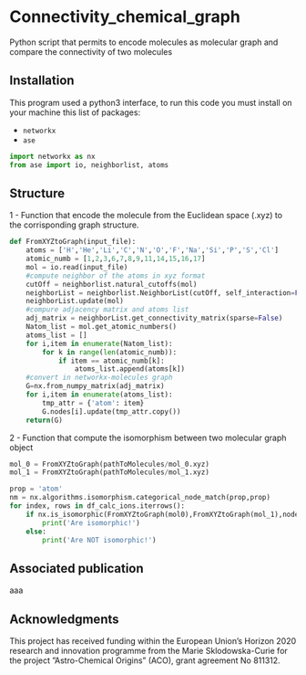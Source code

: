 # Connectivity_chemical_graph
Python script that permits to encode molecules as molecular graph and compare the connectivity of two molecules

## Installation

This program used a python3 interface, to run this code you must install on your machine this list of packages:

* ```networkx```
* ```ase```

```python
import networkx as nx
from ase import io, neighborlist, atoms
```

## Structure

1 - Function that encode the molecule from the Euclidean space (.xyz) to the corrisponding graph structure.

```python
def FromXYZtoGraph(input_file):
    atoms = ['H','He','Li','C','N','O','F','Na','Si','P','S','Cl']
    atomic_numb = [1,2,3,6,7,8,9,11,14,15,16,17]
    mol = io.read(input_file)
    #compute neighbor of the atoms in xyz format
    cutOff = neighborlist.natural_cutoffs(mol)
    neighborList = neighborlist.NeighborList(cutOff, self_interaction=False, bothways=True)
    neighborList.update(mol)
    #compure adjacency matrix and atoms list
    adj_matrix = neighborList.get_connectivity_matrix(sparse=False)
    Natom_list = mol.get_atomic_numbers()
    atoms_list = []
    for i,item in enumerate(Natom_list):
        for k in range(len(atomic_numb)):
            if item == atomic_numb[k]:
                atoms_list.append(atoms[k]) 
    #convert in networkx-molecules graph
    G=nx.from_numpy_matrix(adj_matrix)
    for i,item in enumerate(atoms_list):
        tmp_attr = {'atom': item}
        G.nodes[i].update(tmp_attr.copy())
    return(G)
```

2 - Function that compute the isomorphism between two molecular graph object


```python
mol_0 = FromXYZtoGraph(pathToMolecules/mol_0.xyz)
mol_1 = FromXYZtoGraph(pathToMolecules/mol_1.xyz)

prop = 'atom'
nm = nx.algorithms.isomorphism.categorical_node_match(prop,prop)
for index, rows in df_calc_ions.iterrows():
    if nx.is_isomorphic(FromXYZtoGraph(mol0),FromXYZtoGraph(mol_1),node_match=nm):
        print('Are isomorphic!')
    else:
        print('Are NOT isomorphic!')
```

## Associated publication
aaa

## Acknowledgments
This project has received funding within the European Union’s Horizon 2020 research and innovation programme from the Marie Sklodowska-Curie for the project ”Astro-Chemical Origins” (ACO), grant agreement No 811312.
